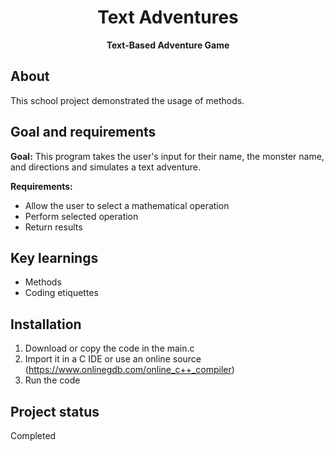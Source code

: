 <h1 align="center">Text Adventures</h1>
<p align="center"><strong>Text-Based Adventure Game</strong>
</p>
<h2>About</h2>
    This school project demonstrated the usage of methods.

<h2>Goal and requirements</h2>

<strong>Goal:</strong> This program takes the user's input for their name, the monster name, and directions and simulates a text adventure.

<strong>Requirements: </strong>
<ul>
  <li>Allow the user to select a mathematical operation</li>
  <li>Perform selected operation</li>
  <li>Return results</li>
</ul>

<h2>Key learnings</h2>

- Methods
- Coding etiquettes

<h2>Installation</h2>

1. Download or copy the code in the main.c
2. Import it in a C IDE or use an online source (https://www.onlinegdb.com/online_c++_compiler)
3. Run the code

<h2>Project status</h2>
Completed
